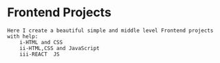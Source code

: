 # Frontend Projects
    Here I create a beautiful simple and middle level Frontend projects with help:
        i-HTML and CSS
        ii-HTML,CSS and JavaScript
        iii-REACT  JS